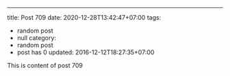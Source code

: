 ---
title: Post 709
date: 2020-12-28T13:42:47+07:00
tags:
  - random post
  - null
category:
  - random post
  - post has 0
updated: 2016-12-12T18:27:35+07:00

This is content of post 709